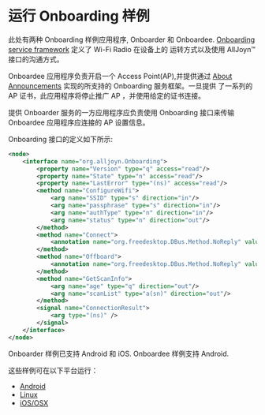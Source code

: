 # 运行  Onboarding 样例 

此处有两种 Onboarding 样例应用程序, Onboarder 和 Onboardee.  [Onboarding service framework][learn_onboarding] 定义了 Wi-Fi Radio 在设备上的
运转方式以及使用 AllJoyn&trade; 接口的沟通方式。

Onboardee 应用程序负责开启一个 Access Point(AP),并提供通过 [About Announcements][learn_about] 实现的所支持的 Onboarding 服务框架。一旦提供
了一系列的 AP 证书，此应用程序将停止推广 AP ，并使用给定的证书连接。

提供 Onboarder 服务的一方应用程序应负责使用 Onboarding 接口来传输 Onboardee 应用程序应连接的 AP 设置信息。

Onboarding 接口的定义如下所示:

```xml
<node>
    <interface name="org.alljoyn.Onboarding">
        <property name="Version" type="q" access="read"/> 
        <property name="State" type="n" access="read"/> 
        <property name="LastError" type="(ns)" access="read"/> 
        <method name="ConfigureWifi">
            <arg name="SSID" type="s" direction="in"/>
            <arg name="passphrase" type="s" direction="in"/>
            <arg name="authType" type="n" direction="in"/>
            <arg name="status" type="n" direction="out"/>
        </method>
        <method name="Connect">
            <annotation name="org.freedesktop.DBus.Method.NoReply" value="true" />
        </method>
        <method name="Offboard">
            <annotation name="org.freedesktop.DBus.Method.NoReply" value="true" />
        </method>
        <method name="GetScanInfo">
            <arg name="age" type="q" direction="out"/>
            <arg name="scanList" type="a(sn)" direction="out"/>        
        </method>
        <signal name="ConnectionResult">
            <arg type="(ns)" />
        </signal>
    </interface>
</node>
```

Onboarder 样例已支持 Android 和 iOS.
Onboardee 样例支持 Android.

这些样例可在以下平台运行：
- [Android][android]
- [Linux][linux]
- [iOS/OSX][ios-osx]

[android]: /develop/run-sample-apps/onboarding/android
[linux]: /develop/run-sample-apps/onboarding/linux
[ios-osx]: /develop/run-sample-apps/onboarding/ios-osx

[learn_about]: /learn/core/about-announcement
[learn_onboarding]: /learn/base-services/onboarding
